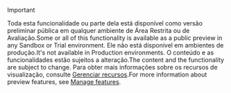 > [!IMPORTANT]
> <span data-ttu-id="18b8e-101">Toda esta funcionalidade ou parte dela está disponível como versão preliminar pública em qualquer ambiente de Área Restrita ou de Avaliação.</span><span class="sxs-lookup"><span data-stu-id="18b8e-101">Some or all of this functionality is available as a public preview in any Sandbox or Trial environment.</span></span> <span data-ttu-id="18b8e-102">Ele não está disponível em ambientes de produção.</span><span class="sxs-lookup"><span data-stu-id="18b8e-102">It's not available in Production environments.</span></span> <span data-ttu-id="18b8e-103">O conteúdo e as funcionalidades estão sujeitos a alteração.</span><span class="sxs-lookup"><span data-stu-id="18b8e-103">The content and the functionality are subject to change.</span></span> <span data-ttu-id="18b8e-104">Para obter mais informações sobre os recursos de visualização, consulte [Gerenciar recursos](../hr-admin-manage-features.md).</span><span class="sxs-lookup"><span data-stu-id="18b8e-104">For more information about preview features, see [Manage features](../hr-admin-manage-features.md).</span></span>